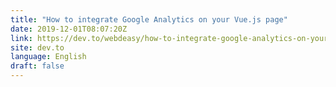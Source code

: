 ```yaml
---
title: "How to integrate Google Analytics on your Vue.js page"
date: 2019-12-01T08:07:20Z
link: https://dev.to/webdeasy/how-to-integrate-google-analytics-on-your-vue-js-page-2mfb?utm_medium=RSS&utm_source=news.12bit.vn
site: dev.to
language: English
draft: false
---
```

